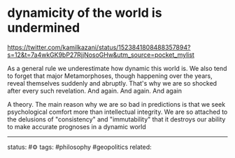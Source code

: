 # dynamicity of the world is undermined
https://twitter.com/kamilkazani/status/1523841808488357894?s=12&t=7a4wkGK9bP27RjjNosoGHw&utm_source=pocket_mylist

As a general rule we underestimate how dynamic this world is. We also tend to forget that major Metamorphoses, though happening over the years, reveal themselves suddenly and abruptly. That's why we are so shocked after every such revelation. And again. And again. And again

A theory. The main reason why we are so bad in predictions is that we seek psychological comfort more than intellectual integrity. We are so attached to the delusions of "consistency" and "immutability" that it destroys our ability to make accurate prognoses in a dynamic world


---
status: #⚙️ 
tags: #philosophy #geopolitics 
related: 